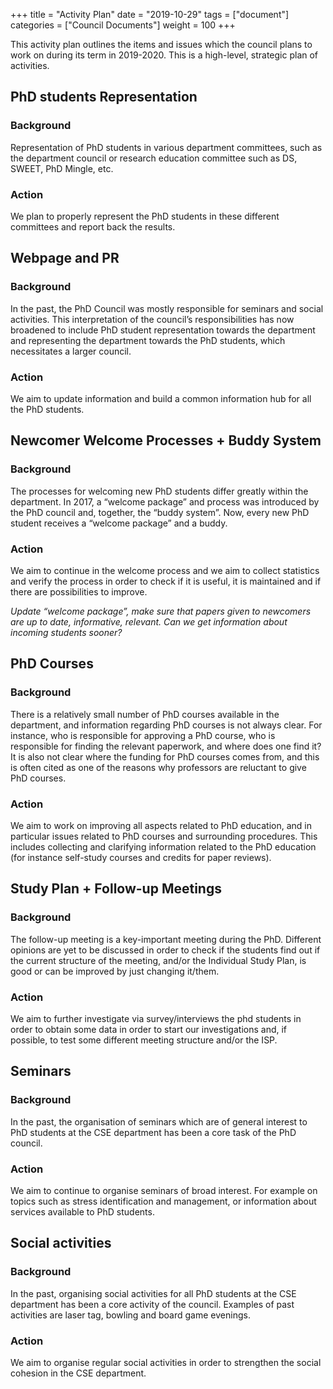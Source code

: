 +++
title = "Activity Plan"
date = "2019-10-29"
tags = ["document"]
categories = ["Council Documents"]
weight = 100
+++

This activity plan outlines the items and issues which the council plans to work on during its term in 2019-2020. This is a high-level, strategic plan of activities.


## PhD students Representation

### Background
Representation of PhD students in various department committees, such as the department council or research education committee such as DS, SWEET, PhD Mingle, etc. 

### Action
We plan to properly represent the PhD students in these different committees and report back the results.


## Webpage and PR

### Background
In the past, the PhD Council was mostly responsible for seminars and social activities. This interpretation of the council’s responsibilities has now broadened to include PhD student representation towards the department and representing the department towards the PhD students,  which necessitates a larger council.

### Action
We aim to update information and build a common information hub for all the PhD students.


## Newcomer Welcome Processes + Buddy System

### Background
The processes for welcoming new PhD students differ greatly within the department. In 2017, a “welcome package” and process was introduced by the PhD council and, together, the “buddy system”. Now, every new PhD student receives a “welcome package” and a buddy.

### Action
We aim to continue in the welcome process and we aim to collect statistics and verify the process in order to check if it is useful, it is maintained and if there are possibilities to improve.

*Update “welcome package”, make sure that papers given to newcomers are up to date, informative, relevant. Can we get information about incoming students sooner?*


## PhD Courses

### Background
There is a relatively small number of PhD courses available in the department, and information regarding PhD courses is not always clear. For instance, who is responsible for approving a PhD course, who is responsible for finding the relevant paperwork, and where does one find it? It is also not clear where the funding for PhD courses comes from, and this is often cited as one of the reasons why professors are reluctant to give PhD courses.

### Action
We aim to work on improving all aspects related to PhD education, and in particular issues related to PhD courses and surrounding procedures. This includes collecting and clarifying information related to the PhD education (for instance self-study courses and credits for paper reviews).


## Study Plan + Follow-up Meetings

### Background
The follow-up meeting is a key-important meeting during the PhD. Different opinions are yet to be discussed in order to check if the students find out if  the current structure of the meeting, and/or the Individual Study Plan, is good or can be improved by just changing it/them.

### Action
We aim to further investigate via survey/interviews the phd students in order to obtain some data in order to start our investigations and, if possible, to test some different meeting structure and/or the ISP.


## Seminars

### Background
In the past, the organisation of seminars which are of general interest to PhD students at the CSE department has been a core task of the PhD council. 

### Action
We aim to continue to organise seminars of broad interest. For example on topics such as stress identification and management, or information about services available to PhD students. 


## Social activities

### Background
In the past, organising social activities for all PhD students at the CSE department has been a core activity of the council. Examples of past activities are laser tag, bowling and  board game evenings. 

### Action
We aim to organise regular social activities in order to strengthen the social cohesion in the CSE department. 

